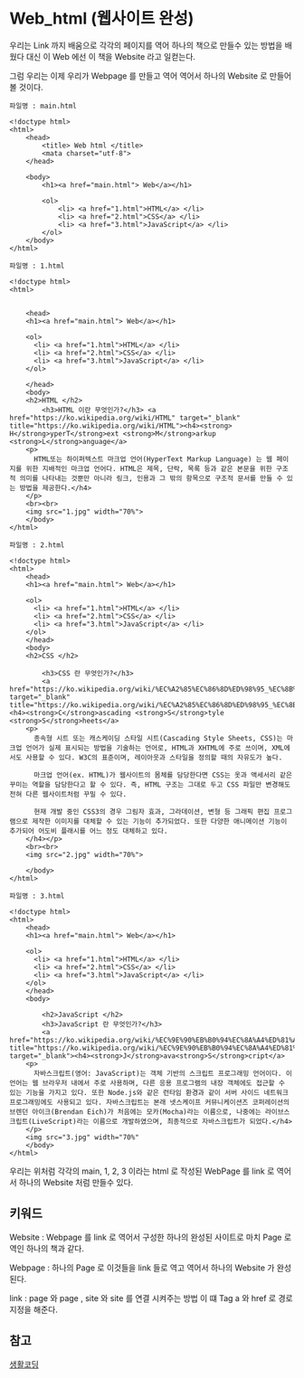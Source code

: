 # Web_html (웹사이트 완성)

우리는 Link 까지 배움으로 각각의 페이지를 역어 하나의 책으로 만들수 있는 방법을 배웠다 대신 이 Web 에선 이 책을 Website 라고 일컫는다.

그럼 우리는 이제 우리가 Webpage 를 만들고 역어 역어서 하나의 Website 로 만들어 볼 것이다.

```
파일명 : main.html

<!doctype html>
<html>
	<head>
		<title> Web html </title>
		<mata charset="utf-8">
	</head>

	<body>
		<h1><a href="main.html"> Web</a></h1>
		
		<ol>
			<li> <a href="1.html">HTML</a> </li> 
			<li> <a href="2.html">CSS</a> </li> 
			<li> <a href="3.html">JavaScript</a> </li> 
		</ol>
	</body>
</html>

``` 

```
파일명 : 1.html

<!doctype html>
<html>


	<head>
    <h1><a href="main.html"> Web</a></h1>

    <ol>
      <li> <a href="1.html">HTML</a> </li>
      <li> <a href="2.html">CSS</a> </li>
      <li> <a href="3.html">JavaScript</a> </li>
    </ol>

	</head>
	<body>
    <h2>HTML </h2>
		<h3>HTML 이란 무엇인가?</h3> <a href="https://ko.wikipedia.org/wiki/HTML" target="_blank" title="https://ko.wikipedia.org/wiki/HTML"><h4><strong> H</strong>yperT</strong>ext <strong>M</strong>arkup <strong>L</strong>anguage</a>
    <p>
      HTML또는 하이퍼텍스트 마크업 언어(HyperText Markup Language) 는 웹 페이지를 위한 지배적인 마크업 언어다. HTML은 제목, 단락, 목록 등과 같은 본문을 위한 구조적 의미를 나타내는 것뿐만 아니라 링크, 인용과 그 밖의 항목으로 구조적 문서를 만들 수 있는 방법을 제공한다.</h4>
    </p>
    <br><br>
    <img src="1.jpg" width="70%">
	</body>
</html>

```

```
파일명 : 2.html

<!doctype html>
<html>
	<head>
    <h1><a href="main.html"> Web</a></h1>

    <ol>
      <li> <a href="1.html">HTML</a> </li>
      <li> <a href="2.html">CSS</a> </li>
      <li> <a href="3.html">JavaScript</a> </li>
    </ol>
	</head>
	<body>
    <h2>CSS </h2>

		<h3>CSS 란 무엇인가?</h3>
		<a href="https://ko.wikipedia.org/wiki/%EC%A2%85%EC%86%8D%ED%98%95_%EC%8B%9C%ED%8A%B8" target="_blank" title="https://ko.wikipedia.org/wiki/%EC%A2%85%EC%86%8D%ED%98%95_%EC%8B%9C%ED%8A%B8"><h4><strong>C</strong>ascading <strong>S</strong>tyle <strong>S</strong>heets</a>
    <p>
      종속형 시트 또는 캐스케이딩 스타일 시트(Cascading Style Sheets, CSS)는 마크업 언어가 실제 표시되는 방법을 기술하는 언어로, HTML과 XHTML에 주로 쓰이며, XML에서도 사용할 수 있다. W3C의 표준이며, 레이아웃과 스타일을 정의할 때의 자유도가 높다.

      마크업 언어(ex. HTML)가 웹사이트의 몸체를 담당한다면 CSS는 옷과 액세서리 같은 꾸미는 역할을 담당한다고 할 수 있다. 즉, HTML 구조는 그대로 두고 CSS 파일만 변경해도 전혀 다른 웹사이트처럼 꾸밀 수 있다.

      현재 개발 중인 CSS3의 경우 그림자 효과, 그라데이션, 변형 등 그래픽 편집 프로그램으로 제작한 이미지를 대체할 수 있는 기능이 추가되었다. 또한 다양한 애니메이션 기능이 추가되어 어도비 플래시를 어느 정도 대체하고 있다.
    </h4></p>
    <br><br>
    <img src="2.jpg" width="70%">

	</body>
</html>

```

```
파일명 : 3.html

<!doctype html>
<html>
	<head>
    <h1><a href="main.html"> Web</a></h1>

    <ol>
      <li> <a href="1.html">HTML</a> </li>
      <li> <a href="2.html">CSS</a> </li>
      <li> <a href="3.html">JavaScript</a> </li>
    </ol>
	</head>
	<body>

		<h2>JavaScript </h2>
		<h3>JavaScript 란 무엇인가?</h3>
		<a href="https://ko.wikipedia.org/wiki/%EC%9E%90%EB%B0%94%EC%8A%A4%ED%81%AC%EB%A6%BD%ED%8A%B8" title="https://ko.wikipedia.org/wiki/%EC%9E%90%EB%B0%94%EC%8A%A4%ED%81%AC%EB%A6%BD%ED%8A%B8" target="_blank"><h4><strong>J</strong>ava<strong>S</strong>cript</a>
    <p>
      자바스크립트(영어: JavaScript)는 객체 기반의 스크립트 프로그래밍 언어이다. 이 언어는 웹 브라우저 내에서 주로 사용하며, 다른 응용 프로그램의 내장 객체에도 접근할 수 있는 기능을 가지고 있다. 또한 Node.js와 같은 런타임 환경과 같이 서버 사이드 네트워크 프로그래밍에도 사용되고 있다. 자바스크립트는 본래 넷스케이프 커뮤니케이션즈 코퍼레이션의 브렌던 아이크(Brendan Eich)가 처음에는 모카(Mocha)라는 이름으로, 나중에는 라이브스크립트(LiveScript)라는 이름으로 개발하였으며, 최종적으로 자바스크립트가 되었다.</h4>
    </p>
    <img src="3.jpg" width="70%"
	</body>
</html>

```

우리는 위처럼 각각의 main, 1, 2, 3 이라는 html 로 작성된 WebPage 를 link 로 역어서 하나의 Website 처럼 만들수 있다. 

## 키워드

Website : Webpage 를 link 로 역어서 구성한 하나의 완성된 사이트로 마치 Page 로 역인 하나의 책과 같다.

Webpage : 하나의 Page 로 이것들을 link 들로 역고 역어서 하나의 Website 가 완성된다.

link : page 와 page , site 와 site 를 연결 시켜주는 방법 이 떄 Tag a 와 href 로 경로 지정을 해준다.

## 참고
[생활코딩](https://opentutorials.org/course/3084/18431)

